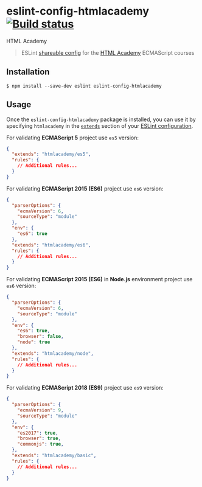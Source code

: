 # eslint-config-htmlacademy [![Build status][travis-image]][travis-url]
HTML Academy
> ESLint [shareable config](http://eslint.org/docs/developer-guide/shareable-configs.html) for the [HTML Academy](http://htmlacademy.org) ECMAScript courses


## Installation

```
$ npm install --save-dev eslint eslint-config-htmlacademy
```


## Usage

Once the `eslint-config-htmlacademy` package is installed, you can use it by specifying `htmlacademy` in the [`extends`](http://eslint.org/docs/user-guide/configuring#extending-configuration-files) section of your [ESLint configuration](http://eslint.org/docs/user-guide/configuring).

For validating **ECMAScript 5** project use `es5` version:

```json
{
  "extends": "htmlacademy/es5",
  "rules": {
    // Additional rules...
  }
}
```

For validating **ECMAScript 2015 (ES6)** project use `es6` version:

```json
{
  "parserOptions": {
    "ecmaVersion": 6,
    "sourceType": "module"
  },
  "env": {
    "es6": true
  },
  "extends": "htmlacademy/es6",
  "rules": {
    // Additional rules...
  }
}
```
For validating **ECMAScript 2015 (ES6)** in **Node.js** environment project use `es6` version:

```json
{
  "parserOptions": {
    "ecmaVersion": 6,
    "sourceType": "module"
  },
  "env": {
    "es6": true,
    "browser": false,
    "node": true
  },
  "extends": "htmlacademy/node",
  "rules": {
    // Additional rules...
  }
}
```

For validating **ECMAScript 2018 (ES9)** project use `es9` version:

```json
{
  "parserOptions": {
    "ecmaVersion": 9,
    "sourceType": "module"
  },
  "env": {
    "es2017": true,
    "browser": true,
    "commonjs": true,
  },
  "extends": "htmlacademy/basic",
  "rules": {
    // Additional rules...
  }
}
```
[travis-image]: https://travis-ci.org/htmlacademy/eslint-config-htmlacademy.svg?branch=master
[travis-url]: https://travis-ci.org/htmlacademy/eslint-config-htmlacademy